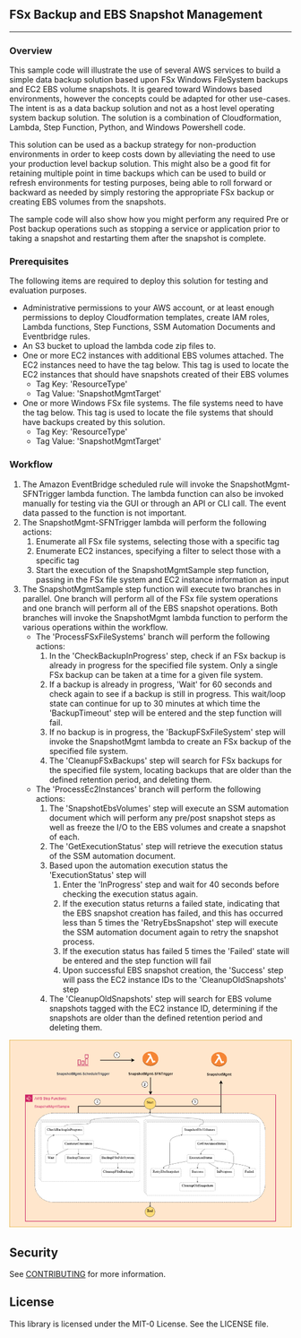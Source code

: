 ## FSx Backup and EBS Snapshot Management
--------------------------------------------------------------------
### Overview
This sample code will illustrate the use of several AWS services to build a simple data backup solution based upon FSx Windows FileSystem backups and EC2 EBS volume snapshots. It is geared toward Windows based environments, however the concepts could be adapted for other use-cases. The intent is as a data backup solution and not as a host level operating system backup solution. The solution is a combination of Cloudformation, Lambda, Step Function, Python, and Windows Powershell code.

This solution can be used as a backup strategy for non-production environments in order to keep costs down by alleviating the need to use your production level backup solution. This might also be a good fit for retaining multiple point in time backups which can be used to build or refresh environments for testing purposes, being able to roll forward or backward as needed by simply restoring the appropriate FSx backup or creating EBS volumes from the snapshots.

The sample code will also show how you might perform any required Pre or Post backup operations such as stopping a service or application prior to taking a snapshot and restarting them after the snapshot is complete.

### Prerequisites
The following items are required to deploy this solution for testing and evaluation purposes.
* Administrative permissions to your AWS account, or at least enough permissions to deploy Cloudformation templates, create IAM roles, Lambda functions, Step Functions, SSM Automation Documents and Eventbridge rules.
* An S3 bucket to upload the lambda code zip files to.
* One or more EC2 instances with additional EBS volumes attached. The EC2 instances need to have the tag below. This tag is used to locate the EC2 instances that should have snapshots created of their EBS volumes
  - Tag Key: 'ResourceType'
  - Tag Value: 'SnapshotMgmtTarget'
* One or more Windows FSx file systems. The file systems need to have the tag below. This tag is used to locate the file systems that should have backups created by this solution.
  - Tag Key: 'ResourceType'
  - Tag Value: 'SnapshotMgmtTarget'
### Workflow
1. The Amazon EventBridge scheduled rule will invoke the SnapshotMgmt-SFNTrigger lambda function. The lambda function can also be invoked manually for testing via the GUI or through an API or CLI call. The event data passed to the function is not important.
2. The SnapshotMgmt-SFNTrigger lambda will perform the following actions:
   1. Enumerate all FSx file systems, selecting those with a specific tag
   2. Enumerate EC2 instances, specifying a filter to select those with a specific tag
   3. Start the execution of the SnapshotMgmtSample step function, passing in the FSx file system and EC2 instance information as input
3. The SnapshotMgmtSample step function will execute two branches in parallel. One branch will perform all of the FSx file system operations and one branch will perform all of the EBS snapshot operations. Both branches will invoke the SnapshotMgmt lambda function to perform the various operations within the workflow.
   * The 'ProcessFSxFileSystems' branch will perform the following actions:
     1. In the 'CheckBackupInProgress' step, check if an FSx backup is already in progress for the specified file system. Only a single FSx backup can be taken at a time for a given file system.
     2. If a backup is already in progress, 'Wait' for 60 seconds and check again to see if a backup is still in progress. This wait/loop state can continue for up to 30 minutes at which time the 'BackupTimeout' step will be entered and the step function will fail.
     3. If no backup is in progress, the 'BackupFSxFileSystem' step will invoke the SnapshotMgmt lambda to create an FSx backup of the specified file system.
     4. The 'CleanupFSxBackups' step will search for FSx backups for the specified file system, locating backups that are older than the defined retention period, and deleting them.
   * The 'ProcessEc2Instances' branch will perform the following actions:
     1. The 'SnapshotEbsVolumes' step will execute an SSM automation document which will perform any pre/post snapshot steps as well as freeze the I/O to the EBS volumes and create a snapshot of each.
     2. The 'GetExecutionStatus' step will retrieve the execution status of the SSM automation document.
     3. Based upon the automation execution status the 'ExecutionStatus' step will
        1. Enter the 'InProgress' step and wait for 40 seconds before checking the execution status again.
        2. If the execution status returns a failed state, indicating that the EBS snapshot creation has failed, and this has occurred less than 5 times the 'RetryEbsSnapshot' step will execute the SSM automation document again to retry the snapshot process.
        3. If the execution status has failed 5 times the 'Failed' state will be entered and the step function will fail
        4. Upon successful EBS snapshot creation, the 'Success' step will pass the EC2 instance IDs to the 'CleanupOldSnapshots' step
     4. The 'CleanupOldSnapshots' step will search for EBS volume snapshots tagged with the EC2 instance ID, determining if the snapshots are older than the defined retention period and deleting them.

<p align="center">
  <img src="resources/workflow.png" width="650" title="hover text">
</p>

## Security

See [CONTRIBUTING](CONTRIBUTING.md#security-issue-notifications) for more information.

## License

This library is licensed under the MIT-0 License. See the LICENSE file.
